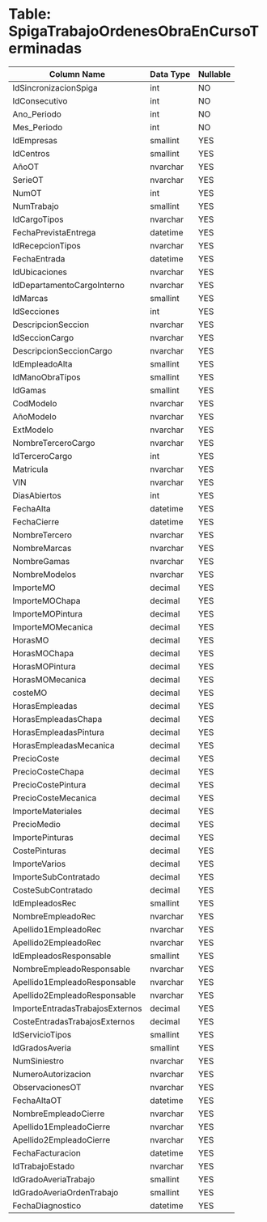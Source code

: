 # Table: SpigaTrabajoOrdenesObraEnCursoTerminadas

| Column Name | Data Type | Nullable |
|-------------|-----------|----------|
| IdSincronizacionSpiga | int | NO |
| IdConsecutivo | int | NO |
| Ano_Periodo | int | NO |
| Mes_Periodo | int | NO |
| IdEmpresas | smallint | YES |
| IdCentros | smallint | YES |
| AñoOT | nvarchar | YES |
| SerieOT | nvarchar | YES |
| NumOT | int | YES |
| NumTrabajo | smallint | YES |
| IdCargoTipos | nvarchar | YES |
| FechaPrevistaEntrega | datetime | YES |
| IdRecepcionTipos | nvarchar | YES |
| FechaEntrada | datetime | YES |
| IdUbicaciones | nvarchar | YES |
| IdDepartamentoCargoInterno | nvarchar | YES |
| IdMarcas | smallint | YES |
| IdSecciones | int | YES |
| DescripcionSeccion | nvarchar | YES |
| IdSeccionCargo | nvarchar | YES |
| DescripcionSeccionCargo | nvarchar | YES |
| IdEmpleadoAlta | smallint | YES |
| IdManoObraTipos | smallint | YES |
| IdGamas | smallint | YES |
| CodModelo | nvarchar | YES |
| AñoModelo | nvarchar | YES |
| ExtModelo | nvarchar | YES |
| NombreTerceroCargo | nvarchar | YES |
| IdTerceroCargo | int | YES |
| Matricula | nvarchar | YES |
| VIN | nvarchar | YES |
| DiasAbiertos | int | YES |
| FechaAlta | datetime | YES |
| FechaCierre | datetime | YES |
| NombreTercero | nvarchar | YES |
| NombreMarcas | nvarchar | YES |
| NombreGamas | nvarchar | YES |
| NombreModelos | nvarchar | YES |
| ImporteMO | decimal | YES |
| ImporteMOChapa | decimal | YES |
| ImporteMOPintura | decimal | YES |
| ImporteMOMecanica | decimal | YES |
| HorasMO | decimal | YES |
| HorasMOChapa | decimal | YES |
| HorasMOPintura | decimal | YES |
| HorasMOMecanica | decimal | YES |
| costeMO | decimal | YES |
| HorasEmpleadas | decimal | YES |
| HorasEmpleadasChapa | decimal | YES |
| HorasEmpleadasPintura | decimal | YES |
| HorasEmpleadasMecanica | decimal | YES |
| PrecioCoste | decimal | YES |
| PrecioCosteChapa | decimal | YES |
| PrecioCostePintura | decimal | YES |
| PrecioCosteMecanica | decimal | YES |
| ImporteMateriales | decimal | YES |
| PrecioMedio | decimal | YES |
| ImportePinturas | decimal | YES |
| CostePinturas | decimal | YES |
| ImporteVarios | decimal | YES |
| ImporteSubContratado | decimal | YES |
| CosteSubContratado | decimal | YES |
| IdEmpleadosRec | smallint | YES |
| NombreEmpleadoRec | nvarchar | YES |
| Apellido1EmpleadoRec | nvarchar | YES |
| Apellido2EmpleadoRec | nvarchar | YES |
| IdEmpleadosResponsable | smallint | YES |
| NombreEmpleadoResponsable | nvarchar | YES |
| Apellido1EmpleadoResponsable | nvarchar | YES |
| Apellido2EmpleadoResponsable | nvarchar | YES |
| ImporteEntradasTrabajosExternos | decimal | YES |
| CosteEntradasTrabajosExternos | decimal | YES |
| IdServicioTipos | smallint | YES |
| IdGradosAveria | smallint | YES |
| NumSiniestro | nvarchar | YES |
| NumeroAutorizacion | nvarchar | YES |
| ObservacionesOT | nvarchar | YES |
| FechaAltaOT | datetime | YES |
| NombreEmpleadoCierre | nvarchar | YES |
| Apellido1EmpleadoCierre | nvarchar | YES |
| Apellido2EmpleadoCierre | nvarchar | YES |
| FechaFacturacion | datetime | YES |
| IdTrabajoEstado | nvarchar | YES |
| IdGradoAveriaTrabajo | smallint | YES |
| IdGradoAveriaOrdenTrabajo | smallint | YES |
| FechaDiagnostico | datetime | YES |
